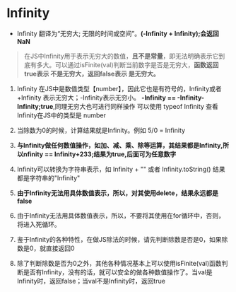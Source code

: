 # Infinity

- Infinity 翻译为“无穷大; 无限的时间或空间”。**(-Infinity + Infinity);会返回NaN**

> 在JS中Infinity用于表示无穷大的数值，**且不是常量**，即无法明确表示它到底有多大。可以通过isFinite(val)判断当前数字是否是无穷大，**函数返回true表示 不是无穷大，返回false表示 是无穷大。**

1. Infinity 在JS中是数值类型【number】，因此它也是有符号的，Infinity或者+Infinity 表示无穷大；-Infinity表示无穷小。 **-Infinity == -Infinity-Infinity;true**,同理无穷大也可进行同样操作
可以使用 typeof Infinity 查看Infinity在JS中的类型是 number

2. 当除数为0的时候，计算结果就是Infinity。例如 5/0 = Infinity

3. **与Infinity做任何数值操作，如加、减、乘、除等运算，其结果都是Infinity,所以nfinity == Infinity+233;结果为true,后面可为任意数字**

4. Infinity可以转换为字符串表示，如 Infinity + ""  或者 Infinity.toString()   结果都是字符串的"Infinity"

5. **由于Infinity无法用具体数值表示，所以，对其使用delete，结果永远都是false**

6. 由于Infinity无法用具体数值表示，所以，不要将其使用在for循环中，否则，将进入死循环。

7. 鉴于Infinity的各种特性，在做JS除法的时候，请先判断除数是否是0，如果除数是0，就直接返回0

8. 除了判断除数是否为0之外，其他各种情况基本上可以使用isFinite(val)函数判断是否有Infinity，没有的话，就可以安全的做各种数值操作了。当val是Infinity时，返回false；当val不是Infinity时，返回true